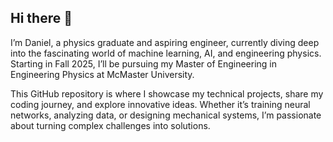## Hi there 👋

I’m Daniel, a physics graduate and aspiring engineer, currently diving deep into the fascinating world of machine learning, AI, and engineering physics. Starting in Fall 2025, I’ll be pursuing my Master of Engineering in Engineering Physics at McMaster University.

This GitHub repository is where I showcase my technical projects, share my coding journey, and explore innovative ideas. Whether it’s training neural networks, analyzing data, or designing mechanical systems, I’m passionate about turning complex challenges into solutions.

<!--
**DanielWP22/DanielWP22** is a ✨ _special_ ✨ repository because its `README.md` (this file) appears on your GitHub profile.

Here are some ideas to get you started:

- 🔭 I’m currently working on ...
- 🌱 I’m currently learning ...
- 👯 I’m looking to collaborate on ...
- 🤔 I’m looking for help with ...
- 💬 Ask me about ...
- 📫 How to reach me: ...
- 😄 Pronouns: ...
- ⚡ Fun fact: ...
-->

